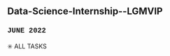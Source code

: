 ## Data-Science-Internship--LGMVIP
### <p style="font-family:'Courier New'">JUNE 2022</p>
<bold>✳️ ALL TASKS</bold>
